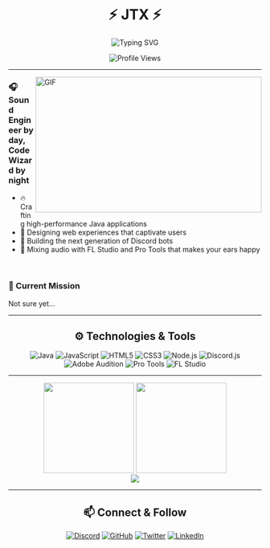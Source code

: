 <div align="center">
  
# ⚡ JTX ⚡

<img src="https://readme-typing-svg.herokuapp.com?font=Fira+Code&size=30&duration=3000&pause=1000&color=FFD700&center=true&vCenter=true&width=435&lines=Java+Developer;Web+Designer;Sound+Engineer" alt="Typing SVG" />

![Profile Views](https://komarev.com/ghpvc/?username=JTXOfficial&style=flat-square&color=blueviolet)

</div>

---

<img align="right" height="270px" width="450px" alt="GIF" src="https://media.giphy.com/media/SWoSkN6DxTszqIKEqv/giphy.gif" />

### 🎧 Sound Engineer by day, Code Wizard by night

- 🔥 Crafting high-performance Java applications
- 🎨 Designing web experiences that captivate users
- 🤖 Building the next generation of Discord bots
- 🎵 Mixing audio with FL Studio and Pro Tools that makes your ears happy

<br/>

### 🚀 Current Mission

Not sure yet...

---

<div align="center">

## ⚙️ Technologies & Tools

![Java](https://img.shields.io/badge/Java-%23ED8B00.svg?style=for-the-badge&logo=java&logoColor=white)
![JavaScript](https://img.shields.io/badge/JavaScript-%23323330.svg?style=for-the-badge&logo=javascript&logoColor=%23F7DF1E)
![HTML5](https://img.shields.io/badge/HTML5-%23E34F26.svg?style=for-the-badge&logo=html5&logoColor=white)
![CSS3](https://img.shields.io/badge/CSS3-%231572B6.svg?style=for-the-badge&logo=css3&logoColor=white)
![Node.js](https://img.shields.io/badge/Node.js-6DA55F?style=for-the-badge&logo=node.js&logoColor=white)
![Discord.js](https://img.shields.io/badge/Discord.js-%235865F2.svg?style=for-the-badge&logo=discord&logoColor=white)
![Adobe Audition](https://img.shields.io/badge/Adobe%20Audition-9999FF.svg?style=for-the-badge&logo=Adobe%20Audition&logoColor=white)
![Pro Tools](https://img.shields.io/badge/Pro%20Tools-7ACB10?style=for-the-badge&logo=protools&logoColor=white)
![FL Studio](https://img.shields.io/badge/FL%20Studio-FF6600?style=for-the-badge&logo=image%2Fpng%3Bbase64%2CiVBORw0KGgoAAAANSUhEUgAAAA4AAAAOCAMAAAAolt3jAAAAIGNIUk0AAHomAACAhAAA%2BgAAAIDoAAB1MAAA6mAAADqYAAAXcJy6UTwAAAFxUExURQAAAP%2BOANhJMtVLNP9zAP%2BOAP%2BOAP%2BOAP%2BOAP%2BOAP%2BOAP%2BOAP%2BOAP%2BOAP%2BOAP%2BOAP%2BOAP%2BOAP%2BOAP%2BOAP%2BOAP%2BOAP%2BOAP%2BOAP%2BOAP%2BOAP%2BOAP%2BOAP%2BOAP%2BOAP%2BOAP%2BOAP%2BOAP%2BOAP%2BOAP%2BOAP%2BOAP%2BOAP%2BOAP%2BOAP%2BOAP%2BOAP%2BOAP%2BOAP%2BOAP%2BOAP%2BOAP%2BOAP%2BOAP%2BOAP%2BOAP%2BOAP%2BOAP%2BOAP%2BOAP%2BOAP%2BOAP%2FOAP%2FOAP%2FOAP%2FOAP%2BOAP%2BOAP%2BOAP%2BOAP%2BOAP%2BOAP%2BOAP%2BOAP%2BOAP%2BOAP%2BOAP%2BOAP%2BOAP%2BOAP%2BOAP%2BOAP%2BOAP%2BOAP%2BOAP%2BOAP%2BOAP%2BOAP%2BOAP%2BOAP%2BOAP%2BOAP%2BOAP%2BOAP%2BOAP%2BOAP%2BOAP%2BOAP%2FOAP%2FOAP%2FOAP%2FOAP%2FOAP%2FOAP%2FOAP%2FOAP%2FOAP%2FOAP%2FOAP%2FOAP%2FOAP%2FOAP%2FOAP%2FOAP%2FOAP%2FOAP%2FOAP%2FOAP%2FOAP%2FOAP%2FOAP%2FOAP%2FOAP%2FOAP%2FOAP%2FOAP%2FOAP%2FOAP%2FOAP%2FOAP%2FOAP%2FOAP%2FOAP%2FOAP%2FOAP%2FOAP%2FOAP%2FNAP%2F%2F%2F%2F9rJmQAAAKd0Uk5TAAAAAAAAAAAAAAAAAAAAAAAAAAAAAAAAAAAAAAAAAAAAAAAAAAAABCtVExYybiEFAQVKqfT5vVwIAyej%2Fv%2B%2FPwgRWzABAgUDAAI3n%2BXz%2Bfn16qtdDgAAAAAORJP4%2BPv%2F%2F%2F%2F64UUNAAAAFonctKGoye%2F%2F%2F%2F%2F%2F%2F%2F%2FfqYUPAAAAJaPwz7%2B%2Fv7%2B%2Fv7%2B%2Fv6oJAAAAAwCF1vf9%2Fv7%2B%2Fv798kcxtQAAAABJRU5ErkJggg%3D%3D&logoColor=white)

</div>

---

<div align="center">
  <img height="180em" src="https://github-readme-stats.vercel.app/api?username=JTXOfficial&show_icons=true&theme=radical&include_all_commits=true&count_private=true&hide_border=true" />
  <img height="180em" src="https://github-readme-stats.vercel.app/api/top-langs/?username=JTXOfficial&layout=compact&theme=radical&hide_border=true" />
</div>

<div align="center">
  <img src="https://github-profile-trophy.vercel.app/?username=JTXOfficial&theme=radical&row=1&column=6&margin-h=15&margin-w=5&no-bg=true" />
</div>

---

<div align="center">

## 📫 Connect & Follow

[![Discord](https://img.shields.io/badge/Discord-%235865F2.svg?style=for-the-badge&logo=discord&logoColor=white)](https://discord.gg/)
[![GitHub](https://img.shields.io/badge/GitHub-%23121011.svg?style=for-the-badge&logo=github&logoColor=white)](https://github.com/JTXOfficial)
[![Twitter](https://img.shields.io/badge/Twitter-%231DA1F2.svg?style=for-the-badge&logo=Twitter&logoColor=white)](https://twitter.com/)
[![LinkedIn](https://img.shields.io/badge/linkedin-%230077B5.svg?style=for-the-badge&logo=linkedin&logoColor=white)](https://linkedin.com/in/)

</div>
